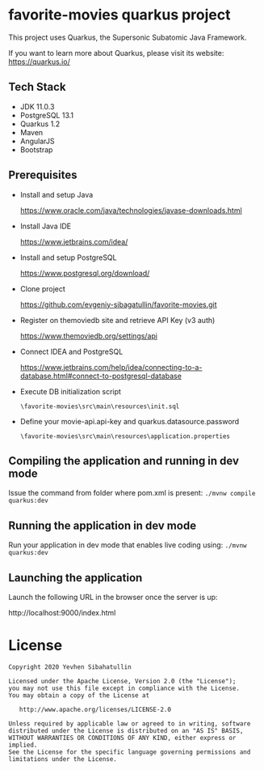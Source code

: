 # favorite-movies quarkus project

This project uses Quarkus, the Supersonic Subatomic Java Framework.

If you want to learn more about Quarkus, please visit its website: https://quarkus.io/

## Tech Stack

* JDK 11.0.3
* PostgreSQL 13.1
* Quarkus 1.2
* Maven
* AngularJS
* Bootstrap

## Prerequisites

* Install and setup Java

    https://www.oracle.com/java/technologies/javase-downloads.html
	
* Install Java IDE

    https://www.jetbrains.com/idea/
	
* Install and setup PostgreSQL

    https://www.postgresql.org/download/
	
* Clone project

    https://github.com/evgeniy-sibagatullin/favorite-movies.git
		
* Register on themoviedb site and retrieve API Key (v3 auth)

    https://www.themoviedb.org/settings/api
		
* Connect IDEA and PostgreSQL

    https://www.jetbrains.com/help/idea/connecting-to-a-database.html#connect-to-postgresql-database
	
* Execute DB initialization script
    ```
    \favorite-movies\src\main\resources\init.sql
    ```

* Define your movie-api.api-key and quarkus.datasource.password
    ```
    \favorite-movies\src\main\resources\application.properties
    ```


## Compiling the application  and running in dev mode

Issue the command from folder where pom.xml is present:
    ```
    ./mvnw compile quarkus:dev
    ```

## Running the application in dev mode

Run your application in dev mode that enables live coding using:
    ```
    ./mvnw quarkus:dev
    ```

## Launching the application

Launch the following URL in the browser once the server is up:

http://localhost:9000/index.html

License
=======

    Copyright 2020 Yevhen Sibahatullin

    Licensed under the Apache License, Version 2.0 (the "License");
    you may not use this file except in compliance with the License.
    You may obtain a copy of the License at

       http://www.apache.org/licenses/LICENSE-2.0

    Unless required by applicable law or agreed to in writing, software
    distributed under the License is distributed on an "AS IS" BASIS,
    WITHOUT WARRANTIES OR CONDITIONS OF ANY KIND, either express or implied.
    See the License for the specific language governing permissions and
    limitations under the License.